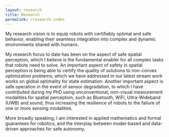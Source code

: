 ```yaml
---
layout: research
title: Research
permalink: /research-index
---
```


My research vision is to equip robots with certifiably optimal and safe behavior, enabling their seamless integration into complex and dynamic environments shared with humans. 

My research focus to date has been on the aspect of safe spatial perception, which I believe is the fundamental enabler for all complex tasks that robots need to solve. An important aspect of safety in spatial perception is  being able to certify the quality of solutions to non-convex optimization problems, which we have addressed in our latest stream work works on global optimality for state estimation. Another important aspect is safe operation in the event of sensor degradation, to which I have contributed during my PhD using unconventional, non-visual measurement modalities for spatial perception, such as Bluetooth, WiFi, Ultra-Wideband (UWB) and sound, thus increasing the resilience of robots to the failure of one or more sensing modalities. 

More broadly speaking, I am interested in applied mathematics and formal guarantees for robotics, and the interplay between model-based and data-driven approaches for safe autonomy. 
